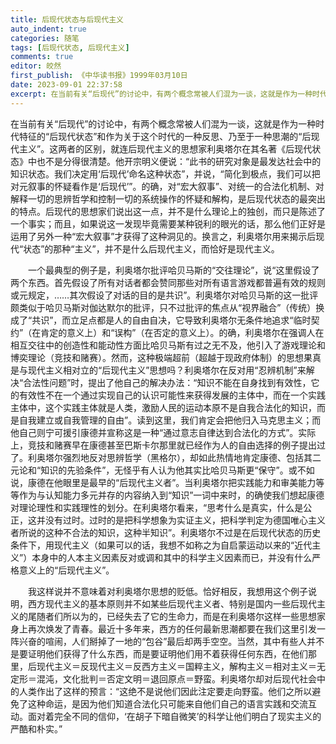 ```yaml
---
title: 后现代状态与后现代主义
auto_indent: true
categories: 随笔
tags: [后现代状态, 后现代主义]
comments: true
editor: 皎然
first_publish: 《中华读书报》1999年03月10日
date: 2023-09-01 22:37:58
excerpt: 在当前有关“后现代”的讨论中，有两个概念常被人们混为一谈，这就是作为一种时代特征的“后现代状态”和作为关于这个时代的一种反思、乃至于一种思潮的“后现代主义”。这两者的区别，就连后现代主义的思想家利奥塔尔在其名著《后现代状态》中也不是分得很清楚。他开宗明义便说：“此书的研究对象是最发达社会中的知识状态。我们决定用‘后现代’命名这种状态”，并说，“简化到极点，我们可以把对元叙事的怀疑看作是‘后现代’”。
---
```

在当前有关“后现代”的讨论中，有两个概念常被人们混为一谈，这就是作为一种时代特征的“后现代状态”和作为关于这个时代的一种反思、乃至于一种思潮的“后现代主义”。这两者的区别，就连后现代主义的思想家利奥塔尔在其名著《后现代状态》中也不是分得很清楚。他开宗明义便说：“此书的研究对象是最发达社会中的知识状态。我们决定用‘后现代’命名这种状态”，并说，“简化到极点，我们可以把对元叙事的怀疑看作是‘后现代’”。的确，对“宏大叙事”、对统一的合法化机制、对解释一切的思辨哲学和控制一切的系统操作的怀疑和解构，是后现代状态的最突出的特点。后现代的思想家们说出这一点，并不是什么理论上的独创，而只是陈述了一个事实；而且，如果说这一发现毕竟需要某种锐利的眼光的话，那么他们正好是运用了另外一种“宏大叙事”才获得了这种洞见的。换言之，利奥塔尔用来揭示后现代“状态”的那种“主义”，并不是什么后现代主义，而恰好是现代主义。

　　一个最典型的例子是，利奥塔尔批评哈贝马斯的“交往理论”，说“这里假设了两个东西。首先假设了所有对话者都会赞同那些对所有语言游戏都普遍有效的规则或元规定，……其次假设了对话的目的是共识”。利奥塔尔对哈贝马斯的这一批评颇类似于哈贝马斯对伽达默尔的批评，只不过批评的焦点从“视界融合”（传统）换成了“共识”，而立足点都是人的自由自决，它导致利奥塔尔无条件地追求“临时契约”（在肯定的意义上）和“误构”（在否定的意义上）。的确，利奥塔尔在强调人在相互交往中的创造性和能动性方面比哈贝马斯有过之无不及，他引入了游戏理论和博奕理论（竞技和赌赛）。然而，这种极端超前（超越于现政府体制）的思想果真是与现代主义相对立的“后现代主义”思想吗？利奥塔尔在反对用“忍辨机制”来解决“合法性问题”时，提出了他自己的解决办法：“知识不能在自身找到有效性，它的有效性不在一个通过实现自己的认识可能性来获得发展的主体中，而在一个实践主体中，这个实践主体就是人类，激励人民的运动本原不是自我合法化的知识，而是自我建立或自我管理的自由”。读到这里，我们肯定会把他归入马克思主义；而他自己则宁可援引康德并宣称这是一种“通过意志自律达到合法化的方式”。实际上，竞技和赌赛早在康德甚至巴斯卡尔那里就已经作为人的自由选择的例子提出过了。利奥塔尔强烈地反对思辨哲学（黑格尔），却如此热情地肯定康德、包括其二元论和“知识的先验条件”，无怪乎有人认为他其实比哈贝马斯更“保守”。或不如说，康德在他眼里是最早的“后现代主义者”。当利奥塔尔把实践能力和审美能力等等作为与认知能力多元并存的内容纳入到“知识”一词中来时，的确使我们想起康德对理论理性和实践理性的划分。在利奥塔尔看来，“思考什么是真实，什么是公正，这并没有过时。过时的是把科学想象为实证主义，把科学判定为德国唯心主义者所说的这种不合法的知识，这种半知识”。利奥塔尔不过是在后现代状态的历史条件下，用现代主义（如果可以的话，我想不如称之为自启蒙运动以来的“近代主义”）本身中的人本主义因素反对或调和其中的科学主义因素而已，并没有什么严格意义上的“后现代主义”。

　　我这样说并不意味着对利奥塔尔思想的贬低。恰好相反，我想用这个例子说明，西方现代主义的基本原则并不如某些后现代主义者、特别是国内一些后现代主义的尾随者们所以为的，已经失去了它的生命力，而是在利奥塔尔这样一些思想家身上再次焕发了青春。最近十多年来，西方的任何最新思潮都要在我们这里引发一阵兴奋的喧闹，人们掰掉了一地的“包谷”最后却两手空空。当然，其中有些人并不是要证明他们获得了什么东西，而是要证明他们用不着获得任何东西，在他们那里，后现代主义＝反现代主义＝反西方主义＝国粹主义，解构主义＝相对主义＝无定形＝混沌，文化批判＝否定文明＝退回原点＝野蛮。利奥塔尔却对后现代社会中的人类作出了这样的预言：“这绝不是说他们因此注定要走向野蛮。他们之所以避免了这种命运，是因为他们知道合法化只可能来自他们自己的语言实践和交流互动。面对着完全不同的信仰，‘在胡子下暗自微笑’的科学让他们明白了现实主义的严酷和朴实。”
